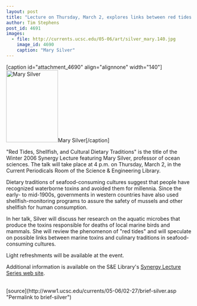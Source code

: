 ```yaml
---
layout: post
title: "Lecture on Thursday, March 2, explores links between red tides and culinary traditions"
author: Tim Stephens
post_id: 4691
images:
  - file: http://currents.ucsc.edu/05-06/art/silver_mary.140.jpg
    image_id: 4690
    caption: "Mary Silver"
---
```


[caption id="attachment_4690" align="alignnone" width="140"]<a href="http://localhost/mysite/wp-content/uploads/2006/02/silver_mary.140.jpg"><img class="size-full wp-image-4690" src="http://localhost/mysite/wp-content/uploads/2006/02/silver_mary.140.jpg" alt="Mary Silver" width="140" height="195" /></a>Mary Silver[/caption]
<a name="content" id="content"></a>
<p>
  "Red Tides, Shellfish, and Cultural Dietary Traditions" is the title of the Winter 2006 Synergy Lecture featuring Mary Silver, professor of ocean sciences. The talk will take place at 4 p.m. on Thursday, March 2, in the Current Periodicals Room of the Science &amp; Engineering Library.
</p>
<p>
  Dietary traditions of seafood-consuming cultures suggest that people have recognized waterborne toxins and avoided them for millennia. Since the early- to mid-1900s, governments in western countries have also used shellfish-monitoring programs to assure the safety of mussels and other shellfish for human consumption.
</p>
<p>
  In her talk, Silver will discuss her research on the aquatic microbes that produce the toxins responsible for deaths of local marine birds and mammals. She will review the phenomenon of "red tides" and will speculate on possible links between marine toxins and culinary traditions in seafood-consuming cultures.
</p>
<p>
  Light refreshments will be available at the event.
</p>
<p>
  Additional information is available on the S&amp;E Library's <a href="http://library.ucsc.edu/science/synergy">Synergy Lecture Series web site</a>.<br>
  <br>
</p>
[source](http://www1.ucsc.edu/currents/05-06/02-27/brief-silver.asp "Permalink to brief-silver")
